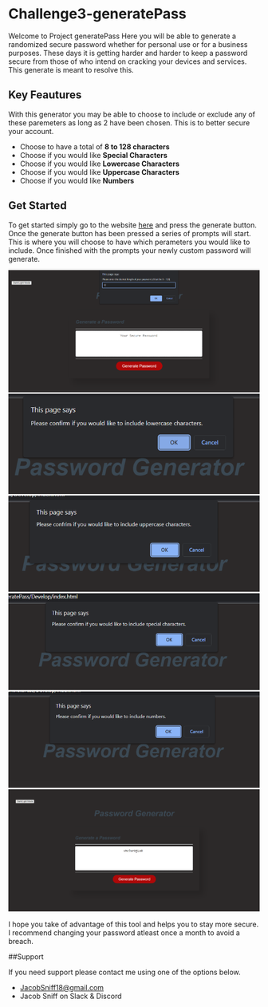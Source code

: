# Challenge3-generatePass

Welcome to Project generatePass Here you will be able to generate a randomized secure password whether for personal use or for a business purposes. These days it is getting harder and harder to keep a password secure from those of who intend on cracking your devices and services. This generate is meant to resolve this. 

## Key Feautures 

With this generator you may be able to choose to include or exclude any of these paremeters as long as 2 have been chosen. This is to better secure your account.

- Choose to have a total of **8 to 128 characters**
- Choose if you would like **Special Characters**
- Choose if you would like **Lowercase Characters**
- Choose if you would like **Uppercase Characters**
- Choose if you would like **Numbers**

## Get Started

To get started simply go to the website [here](https://j-sniff.github.io/Challenge3-generatePass/) and press the generate button. Once the generate button has been pressed a series of prompts will start. This is where you will choose to have which perameters you would like to include. Once finished with the prompts your newly custom password will generate.

![Website](pictures\1.png)
![Parameter1](pictures\2.png)
![Parameter2](pictures\3.png)
![Parameter3](pictures\4.png)
![Parameter4](pictures\5.png)
![generatePassComplete](pictures\6.png)

I hope you take of advantage of this tool and helps you to stay more secure. I recommend changing your password atleast once a month to avoid a breach.

##Support

If you need support please contact me using one of the options below.

- JacobSniff18@gmail.com
- Jacob Sniff on Slack & Discord

